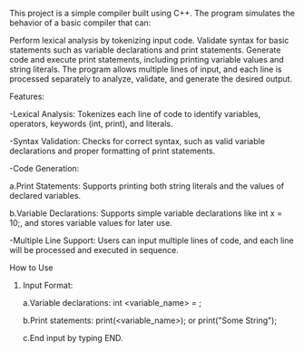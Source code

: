 This project is a simple compiler built using C++. The program simulates the behavior of a basic compiler that can:

Perform lexical analysis by tokenizing input code.
Validate syntax for basic statements such as variable declarations and print statements.
Generate code and execute print statements, including printing variable values and string literals.
The program allows multiple lines of input, and each line is processed separately to analyze, validate, and generate the desired output.

Features:

-Lexical Analysis: Tokenizes each line of code to identify variables, operators, keywords (int, print), and literals.

-Syntax Validation: Checks for correct syntax, such as valid variable declarations and proper formatting of print statements.

-Code Generation:

a.Print Statements: Supports printing both string literals and the values of declared variables.
    
b.Variable Declarations: Supports simple variable declarations like int x = 10;, and stores variable values for later use.
    
-Multiple Line Support: Users can input multiple lines of code, and each line will be processed and executed in sequence.

How to Use
1. Input Format:
   
    a.Variable declarations: int <variable_name> = <value>;
   
    b.Print statements: print(<variable_name>); or print("Some String");
   
    c.End input by typing END.
